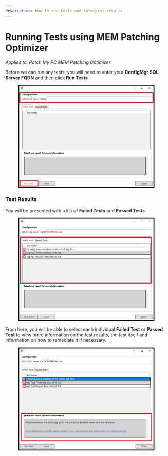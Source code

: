 ```yaml
---
description: How to run tests and interpret results
---
```


# Running Tests using MEM Patching Optimizer

_Applies to: Patch My PC MEM Patching Optimizer_

Before we can run any tests, you will need to enter your **ConfigMgr SQL Server FQDN** and then click **Run Tests**

<figure><img src="../_images/gitbook/Run_Tests_1.png" alt=""><figcaption></figcaption></figure>

### Test Results

You will be presented with a list of **Failed Tests** and **Passed Tests**&#x20;

<figure><img src="../_images/gitbook/Run_Tests_3%20%281%29.png" alt=""><figcaption></figcaption></figure>

From here, you will be able to select each individual **Failed Test** or **Passed Test** to view more information on the test results, the test itself and information on how to remediate it if necessary.

<figure><img src="../_images/gitbook/Run_Tests_4.png" alt=""><figcaption></figcaption></figure>
